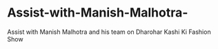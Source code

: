 # Assist-with-Manish-Malhotra-
Assist with Manish Malhotra and his team on Dharohar Kashi Ki Fashion Show
